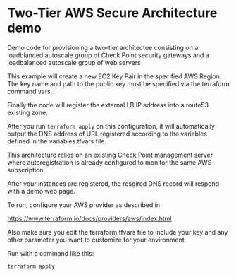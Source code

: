 # Two-Tier AWS Secure Architecture demo

Demo code for provisioning a two-tier architectue consisting on a loadblanced autoscale group of Check Point security gateways and a loadbalanced autoscale group of web servers

This example will create a new EC2 Key Pair in the specified AWS Region. The key name and path to the public key must be specified via the terraform command vars.

Finally the code will register the external LB IP address into a route53 existing zone. 

After you run `terraform apply` on this configuration, it will
automatically output the DNS address of URL registered according to the variables defined in the variables.tfvars file. 

This architecture relies on an existing Check Point management server where autoregistration is already configured to monitor the same AWS subscription. 

After your instances are registered, the resgired DNS record will respond with a demo web page.

To run, configure your AWS provider as described in 

https://www.terraform.io/docs/providers/aws/index.html

Also make sure you edit the terraform.tfvars file to include your key and any other parameter you want to customize for your environment.

Run with a command like this:

```
terraform apply 
```


